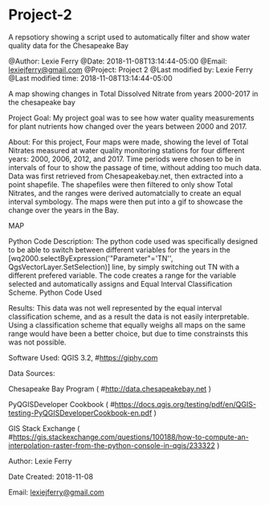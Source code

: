 # Project-2
A repsotiory showing a script used to automatically filter and show water quality data for the Chesapeake Bay

@Author: Lexie Ferry @Date: 2018-11-08T13:14:44-05:00 @Email: lexiejferry@gmail.com @Project: Project 2 @Last modified by: Lexie Ferry @Last modified time: 2018-11-08T13:14:44-05:00

A map showing changes in Total Dissolved Nitrate from years 2000-2017 in the chesapeake bay

Project Goal: My project goal was to see how water quality measurements for plant nutrients how changed over the years between 2000 and 2017.

About: For this project, Four maps were made, showing the level of Total Nitrates measured at water quality monitoring stations for four different years: 2000, 2006, 2012, and 2017. Time periods were chosen to be in intervals of four to show the passage of time, without adding too much data. Data was first retrieved from Chesapeakebay.net, then extracted into a point shapefile. The shapefiles were then filtered to only show Total Nitrates, and the ranges were derived automatcially to create an equal interval symbology. The maps were then put into a gif to showcase the change over the years in the Bay.

MAP



Python Code Description: The python code used was specifically designed to be able to switch between different variables for the years in the [wq2000.selectByExpression('"Parameter"=\'TN\'', QgsVectorLayer.SetSelection)] line, by simply switching out TN with a different prefered variable. The code creates a range for the variable selected and automatically assigns and Equal Interval Classification Scheme.
Python Code Used


Results: This data was not well represented by the equal interval classification scheme, and as a result the data is not easily interpretable. Using a classification scheme that equally weighs all maps on the same range would have been a better choice, but due to time constrainsts this was not possible.

Software Used: QGIS 3.2, #https://giphy.com

Data Sources:

Chesapeake Bay Program ( #http://data.chesapeakebay.net )

PyQGISDeveloper Cookbook ( #https://docs.qgis.org/testing/pdf/en/QGIS-testing-PyQGISDeveloperCookbook-en.pdf )

GIS Stack Exchange ( #https://gis.stackexchange.com/questions/100188/how-to-compute-an-interpolation-raster-from-the-python-console-in-qgis/233322 )

Author: Lexie Ferry

Date Created: 2018-11-08

Email: lexiejferry@gmail.com
